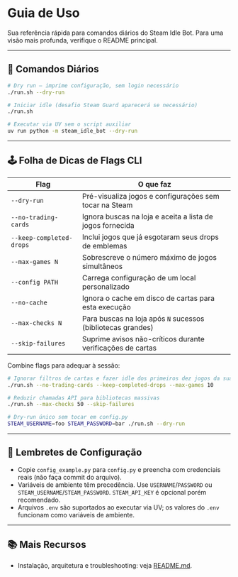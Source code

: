 # Guia de Uso

Sua referência rápida para comandos diários do Steam Idle Bot. Para uma visão mais profunda, verifique o README principal.

---

## 🔁 Comandos Diários

```bash
# Dry run – imprime configuração, sem login necessário
./run.sh --dry-run

# Iniciar idle (desafio Steam Guard aparecerá se necessário)
./run.sh

# Executar via UV sem o script auxiliar
uv run python -m steam_idle_bot --dry-run
```

---

## 🕹️ Folha de Dicas de Flags CLI

| Flag | O que faz |
| --- | --- |
| `--dry-run` | Pré-visualiza jogos e configurações sem tocar na Steam |
| `--no-trading-cards` | Ignora buscas na loja e aceita a lista de jogos fornecida |
| `--keep-completed-drops` | Inclui jogos que já esgotaram seus drops de emblemas |
| `--max-games N` | Sobrescreve o número máximo de jogos simultâneos |
| `--config PATH` | Carrega configuração de um local personalizado |
| `--no-cache` | Ignora o cache em disco de cartas para esta execução |
| `--max-checks N` | Para buscas na loja após `N` sucessos (bibliotecas grandes) |
| `--skip-failures` | Suprime avisos não-críticos durante verificações de cartas |

Combine flags para adequar à sessão:

```bash
# Ignorar filtros de cartas e fazer idle dos primeiros dez jogos da sua lista
./run.sh --no-trading-cards --keep-completed-drops --max-games 10

# Reduzir chamadas API para bibliotecas massivas
./run.sh --max-checks 50 --skip-failures

# Dry-run único sem tocar em config.py
STEAM_USERNAME=foo STEAM_PASSWORD=bar ./run.sh --dry-run
```

---

## 📝 Lembretes de Configuração

- Copie `config_example.py` para `config.py` e preencha com credenciais reais (não faça commit do arquivo).
- Variáveis de ambiente têm precedência. Use `USERNAME`/`PASSWORD` ou `STEAM_USERNAME`/`STEAM_PASSWORD`. `STEAM_API_KEY` é opcional porém recomendado.
- Arquivos `.env` são suportados ao executar via UV; os valores do `.env` funcionam como variáveis de ambiente.

---

## 📚 Mais Recursos

- Instalação, arquitetura e troubleshooting: veja [README.md](README.md).
